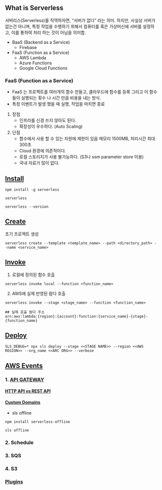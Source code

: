 ## What is Serverless
서버리스(Serverless)를 직역하자면, “서버가 없다” 라는 의미. 하지만, 사실상 서버가 없는건 아니며, 특정 작업을 수행하기 위해서 컴퓨터를 혹은 가상머신에 서버를 설정하고, 이를 통하여 처리 하는 것이 아님을 의미함.
- BaaS (Backend as a Service)
  - Firebase
- FaaS (Function as a Service)
  - AWS Lambda 
  - Azure Functions 
  - Google Cloud Functions

### FaaS (Function as a Service)
- FaaS 는 프로젝트를 여러개의 함수 만들고, 클라우드에 함수를 등록 그리고 이 함수들이 실행되는 횟수 나 시간 만큼 비용을 내는 방식.
- 특정 이벤트가 발생 했을 때 실행, 작업을 마치면 종료

1. 장점
   - 인프라를 신경 쓰지 않아도 된다.
   - 확장성이 우수하다. (Auto Scaling)
2. 단점
   - 함수에서 사용 할 수 있는 자원에 제한이 있음 메모리 1500MB, 처리시간 최대 300초
   - Cloud 환경에 의존적이다.
   - 로컬 스토리지가 사용 불가능하다. (S3나 ssm parameter store 이용)
   - 국내 자료가 많이 없다.

## [Install]
[Install]: https://www.serverless.com/framework/docs/providers/aws/guide/installation/

```
npm install -g serverless

serverless

serverless --version
```

## [Create]
[Create]: https://www.serverless.com/framework/docs/providers/aws/cli-reference/create/
초기 프로젝트 생성
```
serverless create --template <template_name> --path <directory_path> --name <service_name>
```

## [Invoke]
[Invoke]: https://www.serverless.com/framework/docs/providers/aws/cli-reference/invoke/
1. 로컬에 정의된 함수 호출
```
serverless invoke local --function <function_name>
```

2. AWS에 실제 반영된 람다 호출
```
serverless invoke --stage <stage_name> --function <function_name>

## 실제 호출 람다 주소
arn:aws:lambda:{region}:{account}:function:{service_name}-{stage}-{function_name}
```
## [Deploy]
[Deploy]: https://www.serverless.com/framework/docs/providers/aws/cli-reference/deploy/

```
SLS_DEBUG=* npx sls deploy --stage <<STAGE NAME>> --region <<AWS REGION>> --org_name <<ARC ORG>> --verbose
```

## [AWS Events]
[AWS Events]: serverless.com/framework/docs/providers/aws/events/

### 1. [API GATEWAY]
[API GATEWAY]: https://www.serverless.com/framework/docs/providers/aws/events/apigateway/
#### [HTTP API vs REST API]
[HTTP API vs REST API]: https://docs.aws.amazon.com/ko_kr/apigateway/latest/developerguide/http-api-vs-rest.html
#### [Custom Domains]
[Custom Domains]: https://docs.aws.amazon.com/ko_kr/apigateway/latest/developerguide/how-to-custom-domains.html

* sls offline
```
npm install serverless-offline 

sls offline
```

### 2. Schedule

### 3. SQS

### 4. S3

### [Plugins]
[Plugins]: https://www.serverless.com/framework/docs/providers/aws/guide/plugins/